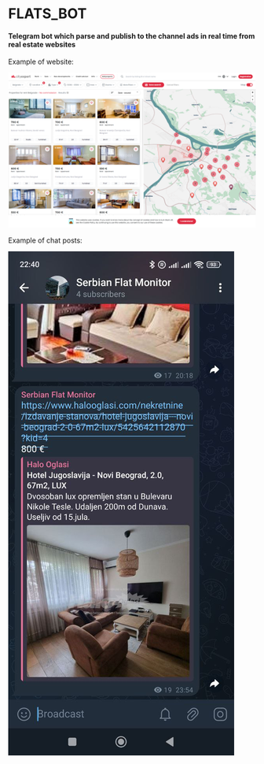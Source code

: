 # FLATS_BOT

#### Telegram bot which parse and publish to the channel ads in real time from real estate websites 

Example of website:

![](doc/screenshot.png)

Example of chat posts:

![](doc/chat.jpeg)
